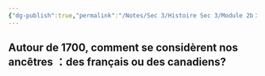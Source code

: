 ```yaml
---
{"dg-publish":true,"permalink":"/Notes/Sec 3/Histoire Sec 3/Module 2b：L'évolution de la Nouvelle-France, colonie appartenant à la France/2.14 Canadiens/"}
---
```



## Autour de 1700, comment se considèrent nos ancêtres ：des français ou des canadiens?

